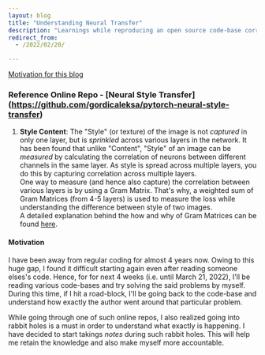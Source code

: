 ```yaml
---
layout: blog
title: "Understanding Neural Transfer"
description: "Learnings while reproducing an open source code-base corresponding to Neural Transfer"
redirect_from:
  - /2022/02/20/

---
```


[Motivation for this blog](#motivation)

### Reference Online Repo - [Neural Style Transfer] (https://github.com/gordicaleksa/pytorch-neural-style-transfer)


1. **Style Content**: The "Style" (or texture) of the image is not *captured* in only one layer, but is *sprinkled* across various layers in the network. It has been found that unlike "Content", "Style" of an image can be *measured* by calculating the correlation of neurons between different channels in the same layer. As style is spread across multiple layers, you do this by capturing correlation across multiple layers.<br>
One way to measure (and hence also capture) the correlation between various layers is by using a Gram Matrix. That's why, a weighted sum of Gram Matrices (from 4-5 layers) is used to measure the loss while understanding the difference between style of two images. <br>
A detailed explanation behind the how and why of Gram Matrices can be found [here](https://gcamp6f.com/2017/12/05/understanding-style-transfer/).



#### Motivation
I have been away from regular coding for almost 4 years now. Owing to this huge gap, I found it difficult starting again even after reading someone elses's code. Hence, for for next 4 weeks (i.e. until March 21, 2022), I'll be reading various code-bases and try solving the said problems by myself. During this time, if I hit a road-block, I'll be going back to the code-base and understand how exactly the author went around that particular problem.

While going through one of such online repos, I also realized going into rabbit holes is a must in order to understand what exactly is happening. I have decided to start takings *notes* during such rabbit holes. This will help me retain the knowledge and also make myself more accountable.



